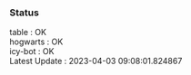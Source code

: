 ### Status


table : OK  
hogwarts : OK  
icy-bot : OK  
Latest Update : 2023-04-03 09:08:01.824867
